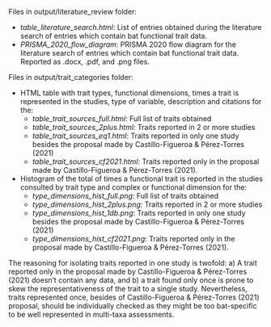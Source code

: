Files in output/literature_review folder:

-   *table_literature_search.html*: List of entries obtained during the literature search of entries which contain bat functional trait data.
-   *PRISMA_2020_flow_diagram*: PRISMA 2020 flow diagram for the literature search of entries which contain bat functional trait data. Reported as .docx, .pdf, and .png files.

Files in output/trait_categories folder:

-   HTML table with trait types, functional dimensions, times a trait is represented in the studies, type of variable, description and citations for the:
    -   *table_trait_sources_full.html:* Full list of traits obtained
    -   *table_trait_sources_2plus.html:* Traits reported in 2 or more studies
    -   *table_trait_sources_eq1.html*: Traits reported in only one study besides the proposal made by Castillo-Figueroa & Pérez-Torres (2021)
    -   *table_trait_sources_cf2021.html:* Traits reported only in the proposal made by Castillo-Figueroa & Pérez-Torres (2021).
-   Histogram of the total of times a functional trait is reported in the studies consulted by trait type and complex or functional dimension for the:
    -   *type_dimensions_hist_full.png*: Full list of traits obtained
    -   *type_dimensions_hist_2plus.png:* Traits reported in 2 or more studies
    -   *type_dimensions_hist_1db.png*: Traits reported in only one study besides the proposal made by Castillo-Figueroa & Pérez-Torres (2021)
    -   *type_dimensions_hist_cf2021.png*: Traits reported only in the proposal made by Castillo-Figueroa & Pérez-Torres (2021).

The reasoning for isolating traits reported in one study is twofold: a) A trait reported only in the proposal made by Castillo-Figueroa & Pérez-Torres (2021) doesn’t contain any data, and b) a trait found only once is prone to skew the representativeness of the trait to a single study. Nevertheless, traits represented once, besides of Castillo-Figueroa & Pérez-Torres (2021) proposal, should be individually checked as they might be too bat-specific to be well represented in multi-taxa assessments.
